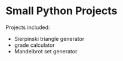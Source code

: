 # Small Python Projects

Projects included:
- Sierpinski triangle generator
- grade calculator
- Mandelbrot set generator
